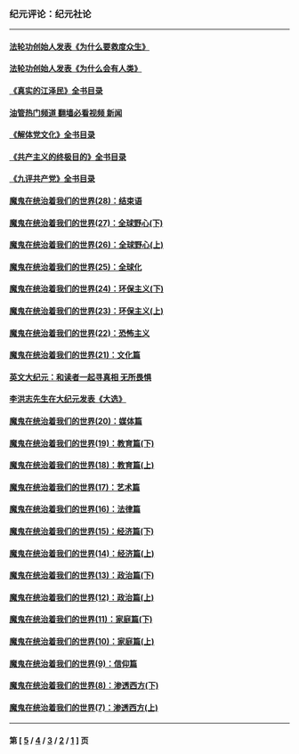 ### 纪元评论：纪元社论
---
#### [法轮功创始人发表《为什么要救度众生》](../../pages/nsc422/n13975246.md?05260330) 
#### [法轮功创始人发表《为什么会有人类》](../../pages/nsc422/n13912117.md?05260330) 
#### [《真实的江泽民》全书目录](../../pages/nsc422/n13721399.md?05260330) 
#### [油管热门频道 翻墙必看视频 新闻](ok?05260330)
#### [《解体党文化》全书目录](../../pages/nsc422/n13721157.md?05260330) 
#### [《共产主义的终极目的》全书目录](../../pages/nsc422/n13721048.md?05260330) 
#### [《九评共产党》全书目录](../../pages/nsc422/n13708085.md?05260330) 
#### [魔鬼在统治着我们的世界(28)：结束语](../../pages/nsc422/n10936246.md?05260330) 
#### [魔鬼在统治着我们的世界(27)：全球野心(下)](../../pages/nsc422/n10928319.md?05260330) 
#### [魔鬼在统治着我们的世界(26)：全球野心(上)](../../pages/nsc422/n10900318.md?05260330) 
#### [魔鬼在统治着我们的世界(25)：全球化](../../pages/nsc422/n10788205.md?05260330) 
#### [魔鬼在统治着我们的世界(24)：环保主义(下)](../../pages/nsc422/n10695307.md?05260330) 
#### [魔鬼在统治着我们的世界(23)：环保主义(上)](../../pages/nsc422/n10688613.md?05260330) 
#### [魔鬼在统治着我们的世界(22)：恐怖主义](../../pages/nsc422/n10614727.md?05260330) 
#### [魔鬼在统治着我们的世界(21)：文化篇](../../pages/nsc422/n10597706.md?05260330) 
#### [英文大纪元：和读者一起寻真相 无所畏惧](../../pages/nsc422/n12542027.md?05260330) 
#### [李洪志先生在大纪元发表《大选》](../../pages/nsc422/n12534746.md?05260330) 
#### [魔鬼在统治着我们的世界(20)：媒体篇](../../pages/nsc422/n10586579.md?05260330) 
#### [魔鬼在统治着我们的世界(19)：教育篇(下)](../../pages/nsc422/n10564808.md?05260330) 
#### [魔鬼在统治着我们的世界(18)：教育篇(上)](../../pages/nsc422/n10526970.md?05260330) 
#### [魔鬼在统治着我们的世界(17)：艺术篇](../../pages/nsc422/n10499093.md?05260330) 
#### [魔鬼在统治着我们的世界(16)：法律篇](../../pages/nsc422/n10485969.md?05260330) 
#### [魔鬼在统治着我们的世界(15)：经济篇(下)](../../pages/nsc422/n10469975.md?05260330) 
#### [魔鬼在统治着我们的世界(14)：经济篇(上)](../../pages/nsc422/n10457370.md?05260330) 
#### [魔鬼在统治着我们的世界(13)：政治篇(下)](../../pages/nsc422/n10448270.md?05260330) 
#### [魔鬼在统治着我们的世界(12)：政治篇(上)](../../pages/nsc422/n10444576.md?05260330) 
#### [魔鬼在统治着我们的世界(11)：家庭篇(下)](../../pages/nsc422/n10440961.md?05260330) 
#### [魔鬼在统治着我们的世界(10)：家庭篇(上)](../../pages/nsc422/n10435448.md?05260330) 
#### [魔鬼在统治着我们的世界(9)：信仰篇](../../pages/nsc422/n10432159.md?05260330) 
#### [魔鬼在统治着我们的世界(8)：渗透西方(下)](../../pages/nsc422/n10429603.md?05260330) 
#### [魔鬼在统治着我们的世界(7)：渗透西方(上)](../../pages/nsc422/n10426013.md?05260330) 

---
#### 第 [ [5](./5.md?05260330) / [4](./4.md?05260330) / [3](./3.md?05260330) / [2](./2.md?05260330) / [1](./1.md?05260330) ] 页
